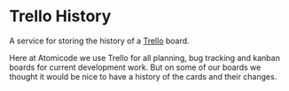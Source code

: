 Trello History
==============

A service for storing the history of a [Trello](http://trello.com) board.

Here at Atomicode we use Trello for all planning, bug tracking and kanban boards for current development work. But on some of our boards we thought it would be nice to have a history of the cards and their changes.

